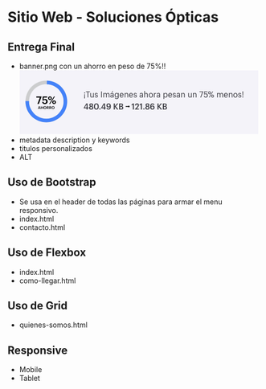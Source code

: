 # Sitio Web - Soluciones Ópticas

## Entrega Final
- banner.png con un ahorro en peso de 75%!!
![banner.png](/images/ahorro-banner.png)
- metadata description y keywords
- titulos personalizados
- ALT

## Uso de Bootstrap
- Se usa en el header de todas las páginas para armar el menu responsivo.
- index.html
- contacto.html

## Uso de Flexbox
- index.html
- como-llegar.html

## Uso de Grid
- quienes-somos.html

## Responsive
- Mobile
- Tablet